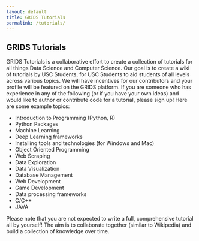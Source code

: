 ```yaml
---
layout: default
title: GRIDS Tutorials
permalink: /tutorials/
---
```

## GRIDS Tutorials

GRIDS Tutorials is a collaborative effort to create a collection of tutorials for all things Data Science and Computer Science. Our goal is to create a wiki of tutorials by USC Students, for USC Students to aid students of all levels across various topics. We will have incentives for our contributors and your profile will be featured on the GRIDS platform. If you are someone who has experience in any of the following (or if you have your own ideas) and would like to author or contribute code for a tutorial, please sign up! Here are some example topics:

- Introduction to Programming (Python, R)
- Python Packages
- Machine Learning
- Deep Learning frameworks
- Installing tools and technologies (for Windows and Mac)
- Object Oriented Programming
- Web Scraping
- Data Exploration
- Data Visualization
- Database Management
- Web Development
- Game Development
- Data processing frameworks
- C/C++
- JAVA

Please note that you are not expected to write a full, comprehensive tutorial all by yourself! The aim is to collaborate together (similar to Wikipedia) and build a collection of knowledge over time.
